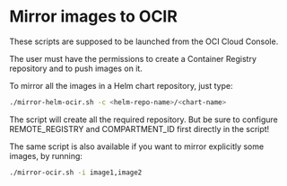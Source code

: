 # Mirror images to OCIR

These scripts are supposed to be launched from the OCI Cloud Console.

The user must have the permissions to create a Container Registry repository and to push images on it.

To mirror all the images in a Helm chart repository, just type:
```bash
./mirror-helm-ocir.sh -c <helm-repo-name>/<chart-name>
```
The script will create all the required repository. But be sure to configure REMOTE_REGISTRY and COMPARTMENT_ID first directly in the script!

The same script is also available if you want to mirror explicitly some images, by running:
```bash
./mirror-ocir.sh -i image1,image2
```
